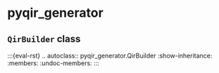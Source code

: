 # pyqir_generator

## `QirBuilder` class

:::{eval-rst}
.. autoclass:: pyqir_generator.QirBuilder
    :show-inheritance:
    :members:
    :undoc-members:
:::
